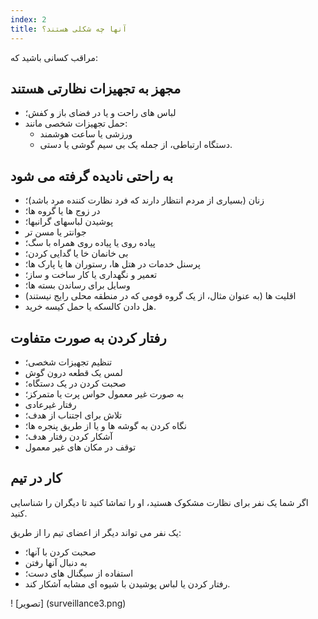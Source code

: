 ```yaml
---
index: 2
title: آنها چه شکلی هستند؟
---
```

مراقب کسانی باشید که:

## مجهز به تجهیزات نظارتی هستند

*   لباس های راحت و یا در فضای باز و کفش؛
*   حمل تجهیزات شخصی مانند:
    *   ورزشی یا ساعت هوشمند
    *   دستگاه ارتباطی، از جمله یک بی سیم گوشی یا دستی.

## به راحتی نادیده گرفته می شود

*   زنان (بسیاری از مردم انتظار دارند که فرد نظارت کننده مرد باشد)؛
*   در زوج ها یا گروه ها؛
*   پوشیدن لباسهای گرانبها؛
*   جوانتر یا مسن تر
*   پیاده روی یا پیاده روی همراه با سگ؛
*   بی خانمان خا یا گدایی کردن؛
*   پرسنل خدمات در هتل ها، رستوران ها یا پارک ها؛
*   تعمیر و نگهداری یا کار ساخت و ساز؛
*   وسایل برای رساندن بسته ها؛
*   اقلیت ها (به عنوان مثال، از یک گروه قومی که در منطقه محلی رایج نیستند)
*   هل دادن کالسکه یا حمل کیسه خرید.

## رفتار کردن به صورت متفاوت

*   تنظیم تجهیزات شخصی؛
*   لمس یک قطعه درون گوش
*   صحبت کردن در یک دستگاه؛
*   به صورت غیر معمول حواس پرت یا متمرکز؛
*   رفتار غیرعادی
*   تلاش برای اجتناب از هدف؛
*   نگاه کردن به گوشه ها و یا از طریق پنجره ها؛
*   آشکار کردن رفتار هدف؛
*   توقف در مکان های غیر معمول

## کار در تیم

اگر شما یک نفر برای نظارت مشکوک هستید، او را تماشا کنید تا دیگران را شناسایی کنید.

یک نفر می تواند دیگر از اعضای تیم را از طریق:

*   صحبت کردن با آنها؛
*   به دنبال آنها رفتن
*   استفاده از سیگنال های دست؛
*   رفتار کردن یا لباس پوشیدن با شیوه ای مشابه آشکار کند.

! [تصویر] (surveillance3.png)